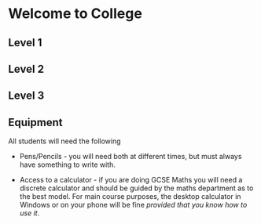 # Welcome to College

## Level 1

## Level 2

## Level 3

## Equipment

All students will need the following

+ Pens/Pencils - you will need both at different times, but must always have something to write with.

+ Access to a calculator - if you are doing GCSE Maths you will need a discrete calculator and should be guided by the maths department as to the best model. For main course purposes, the desktop calculator in Windows or on your phone will be fine *provided that you know how to use it*.

